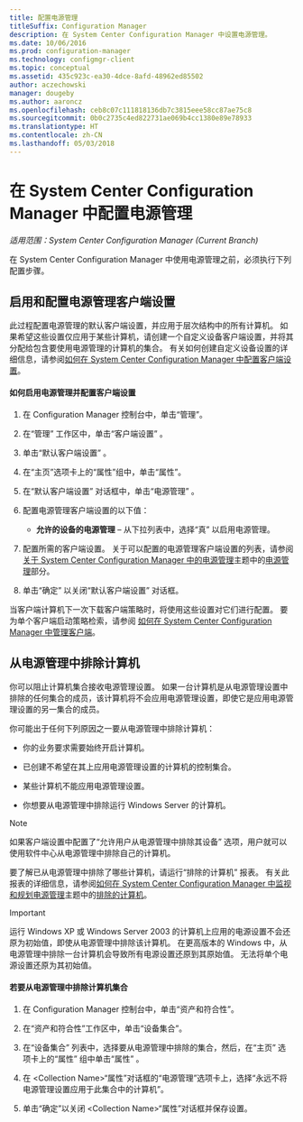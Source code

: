 ```yaml
---
title: 配置电源管理
titleSuffix: Configuration Manager
description: 在 System Center Configuration Manager 中设置电源管理。
ms.date: 10/06/2016
ms.prod: configuration-manager
ms.technology: configmgr-client
ms.topic: conceptual
ms.assetid: 435c923c-ea30-4dce-8afd-48962ed85502
author: aczechowski
manager: dougeby
ms.author: aaroncz
ms.openlocfilehash: ceb8c07c111818136db7c3815eee58cc87ae75c8
ms.sourcegitcommit: 0b0c2735c4ed822731ae069b4cc1380e89e78933
ms.translationtype: HT
ms.contentlocale: zh-CN
ms.lasthandoff: 05/03/2018
---
```

# <a name="configuring-power-management-in-system-center-configuration-manager"></a>在 System Center Configuration Manager 中配置电源管理

*适用范围：System Center Configuration Manager (Current Branch)*

在 System Center Configuration Manager 中使用电源管理之前，必须执行下列配置步骤。  

## <a name="enable-and-configure-power-management-client-settings"></a>启用和配置电源管理客户端设置  
 此过程配置电源管理的默认客户端设置，并应用于层次结构中的所有计算机。 如果希望这些设置仅应用于某些计算机，请创建一个自定义设备客户端设置，并将其分配给包含要使用电源管理的计算机的集合。 有关如何创建自定义设备设置的详细信息，请参阅[如何在 System Center Configuration Manager 中配置客户端设置](../../../../core/clients/deploy/configure-client-settings.md)。  

#### <a name="to-enable-power-management-and-configure-client-settings"></a>如何启用电源管理并配置客户端设置  

1.  在 Configuration Manager 控制台中，单击“管理”。  

2.  在“管理”  工作区中，单击“客户端设置” 。  

3.  单击“默认客户端设置” 。  

4.  在“主页”选项卡上的“属性”组中，单击“属性”。  

5.  在“默认客户端设置”  对话框中，单击“电源管理” 。  

6.  配置电源管理客户端设置的以下值：  

    -   **允许的设备的电源管理** – 从下拉列表中，选择“真”  以启用电源管理。  

7.  配置所需的客户端设置。 关于可以配置的电源管理客户端设置的列表，请参阅 [关于 System Center Configuration Manager 中的电源管理](../../../../core/clients/deploy/about-client-settings.md#power-management)主题中的[电源管理](../../../../core/clients/deploy/about-client-settings.md)部分。  

8.  单击“确定”  以关闭“默认客户端设置”  对话框。  

 当客户端计算机下一次下载客户端策略时，将使用这些设置对它们进行配置。 要为单个客户端启动策略检索，请参阅 [如何在 System Center Configuration Manager 中管理客户端](../../../../core/clients/manage/manage-clients.md)。  

## <a name="exclude-computers-from-power-management"></a>从电源管理中排除计算机  
 你可以阻止计算机集合接收电源管理设置。 如果一台计算机是从电源管理设置中排除的任何集合的成员，该计算机将不会应用电源管理设置，即使它是应用电源管理设置的另一集合的成员。  

 你可能出于任何下列原因之一要从电源管理中排除计算机：  

-   你的业务要求需要始终开启计算机。  

-   已创建不希望在其上应用电源管理设置的计算机的控制集合。  

-   某些计算机不能应用电源管理设置。  

-   你想要从电源管理中排除运行 Windows Server 的计算机。  

> [!NOTE]  
>  如果客户端设置中配置了“允许用户从电源管理中排除其设备”  选项，用户就可以使用软件中心从电源管理中排除自己的计算机。  

 要了解已从电源管理中排除了哪些计算机，请运行“排除的计算机” 报表。 有关此报表的详细信息，请参阅[如何在 System Center Configuration Manager 中监视和规划电源管理](../../../../core/clients/manage/power/monitor-and-plan-for-power-management.md)主题中的[排除的计算机](../../../../core/clients/manage/power/monitor-and-plan-for-power-management.md#BKMK_Excluded)。  

> [!IMPORTANT]  
>  运行 Windows XP 或 Windows Server 2003 的计算机上应用的电源设置不会还原为初始值，即使从电源管理中排除该计算机。 在更高版本的 Windows 中，从电源管理中排除一台计算机会导致所有电源设置还原到其原始值。 无法将单个电源设置还原为其初始值。  

#### <a name="to-exclude-a-collection-of-computers-from-power-management"></a>若要从电源管理中排除计算机集合  

1.  在 Configuration Manager 控制台中，单击“资产和符合性”。  

2.  在“资产和符合性”工作区中，单击“设备集合”。  

3.  在“设备集合”  列表中，选择要从电源管理中排除的集合，然后，在“主页”  选项卡上的“属性”  组中单击“属性” 。  

4.  在 <Collection Name\>“属性”对话框的“电源管理”选项卡上，选择“永远不将电源管理设置应用于此集合中的计算机”。  

5.  单击“确定”以关闭 <Collection Name\>“属性”对话框并保存设置。  
